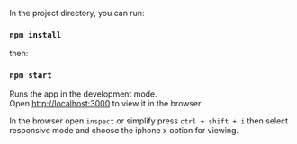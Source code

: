 
In the project directory, you can run:
### `npm install`
then:
### `npm start`

Runs the app in the development mode.\
Open [http://localhost:3000](http://localhost:3000) to view it in the browser.


In the browser open `inspect` or simplify press `ctrl + shift + i` then select responsive mode and choose the iphone x option for viewing.
